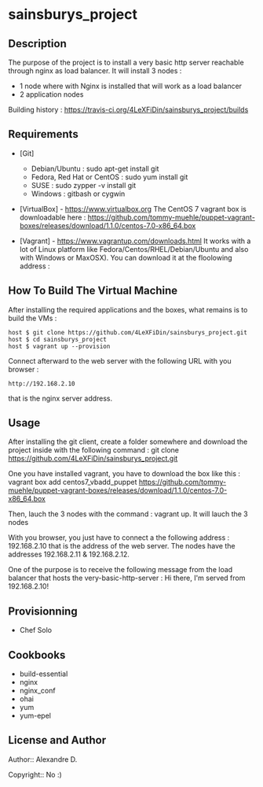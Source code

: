 # sainsburys_project

## Description

The purpose of the project is to install a very basic http server reachable through nginx as load balancer. It will install 3 nodes :

* 1 node where with Nginx is installed that will work as a load balancer
* 2 application nodes 

Building history : https://travis-ci.org/4LeXFiDin/sainsburys_project/builds

## Requirements

* [Git]
  - Debian/Ubuntu : sudo apt-get install git
  - Fedora, Red Hat or CentOS : sudo yum install git
  - SUSE : sudo zypper -v install git
  - Windows : gitbash or cygwin

* [VirtualBox] - https://www.virtualbox.org
  The CentOS 7 vagrant box is downloadable here :
  https://github.com/tommy-muehle/puppet-vagrant-boxes/releases/download/1.1.0/centos-7.0-x86_64.box

* [Vagrant] - https://www.vagrantup.com/downloads.html
  It works with a lot of Linux platform like Fedora/Centos/RHEL/Debian/Ubuntu and also with Windows or MaxOSX). You can download it at the floolowing address : 

## How To Build The Virtual Machine

After installing the required applications and the boxes, what remains is to build the VMs :

    host $ git clone https://github.com/4LeXFiDin/sainsburys_project.git
    host $ cd sainsburys_project
    host $ vagrant up --provision
    
Connect afterward to the web server with the following URL with you browser :

    http://192.168.2.10
    
that is the nginx server address.

## Usage

After installing the git client, create a folder somewhere and download the project inside with the following command :
git clone https://github.com/4LeXFiDin/sainsburys_project.git

One you have installed vagrant, you have to download the box like this :
vagrant box add centos7_vbadd_puppet https://github.com/tommy-muehle/puppet-vagrant-boxes/releases/download/1.1.0/centos-7.0-x86_64.box

Then, lauch the 3 nodes with the command : vagrant up. It will lauch the 3 nodes

With you browser, you just have to connect a the following address : 192.168.2.10 that is the address of the web server. The nodes have the addresses 192.168.2.11 & 192.168.2.12.

One of the purpose is to receive the following message from the load balancer that hosts the very-basic-http-server : Hi there, I'm served from 192.168.2.10!

## Provisionning

* Chef Solo

## Cookbooks

 - build-essential
 - nginx
 - nginx_conf
 - ohai
 - yum
 - yum-epel

## License and Author

Author:: Alexandre D.

Copyright:: No :)
